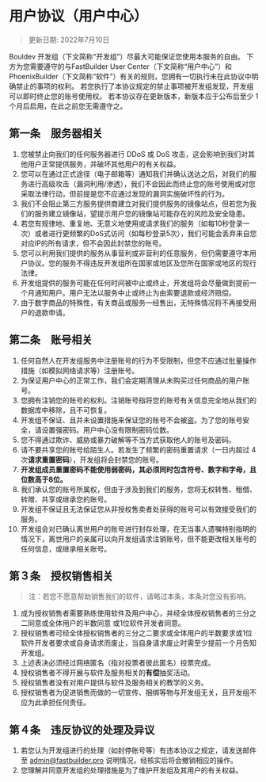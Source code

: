 # 用户协议（用户中心）
> 更新日期: 2022年7月10日

Bouldev 开发组（下文简称“开发组”）尽最大可能保证您使用本服务的自由。
下方为您需要遵守的与FastBuilder User Center（下文简称“用户中心”）和PhoenixBuilder（下文简称“软件”）有关的规则，您拥有一切执行未在此协议中明确禁止的事项的权利。
若您执行了本协议规定的禁止事项被开发组发现，开发组可以即时终止您的账号使用权。
若本协议存在更新版本，新版本应于公布后至少 1 个月后启用，在此之前您无需遵守之。
## 第一条　服务器相关
1. 您被禁止向我们的任何服务器进行 DDoS 或 DoS 攻击，这会影响到我们对其他用户正常提供服务，并破坏其他用户的有关权益。
2. 您可以在通过正式途径（电子邮箱等）通知我们并确认送达之后，对我们的服务进行高级攻击（漏洞利用/渗透），我们不会因此而终止您的账号使用或对您采取法律行动，但前提是您不应通过发现的漏洞实施破坏性的行为。
3. 我们不会阻止第三方服务提供商建立对我们提供服务的镜像站点，但若您为我们的服务建立镜像站，望提示用户您的镜像站可能存在的风险及安全隐患。
4. 若您有规律地、重复地、无意义地使用或请求我们的服务（如每10秒登录一次）或者进行更频繁的DoS式访问（如每秒登录5次），我们可能会丢弃来自您对应IP的所有请求，但不会因此封禁您的账号。
5. 您可以利用我们提供的服务从事营利或非营利的任意服务，但仍需要遵守本用户协议。您的服务不得违反开发组所在国家或地区及您所在国家或地区的现行法律。
6. 开发组提供的服务可能在任何时间被中止或终止，开发组将会尽量做到提前一个月通知用户。用户无法以服务中止或终止为由索要退款或经济赔偿。
7. 由于数字商品的特殊性，有关商品或服务一经售出，无特殊情况将不再接受用户的退款申请。

## 第二条　账号相关
1. 任何自然人在开发组服务中注册账号的行为不受限制，但您不应通过批量操作措施（如模拟网络请求等）注册账号。
2. 为保证用户中心的正常工作，我们会定期清理从未购买过任何商品的用户账号。
3. 您拥有注销您的账号的权利。注销账号指将您的账号有关信息完全地从我们的数据库中移除，且不可恢复。
4. 开发组不保证、且并未设置措施来保证您的账号不会被盗。为了您的账号安全，请设置强密码。用户中心没有限制密码位数。
5. 您不得通过欺诈、威胁或暴力破解等不当方式获取他人的账号及密码。
6. 请不要共享您的账号给陌生人。若发生了频繁的密码重置请求（一日内超过 4 次**请求重置密码**），开发组将会封禁您的账号。
7. **开发组成员重置密码不能使用弱密码，其必须同时包含符号、数字和字母，且位数高于8位。**
8. 我们承认您的账号所属权，但由于涉及到我们的服务，您将无权转售、租借、转赠、共享或继承您的账号。
9. 开发组不保证且无法保证您从非授权售卖者处获得的账号可以有效接受我们的服务。
10. 开发组会对已确认离世用户的账号进行封存处理，在无当事人遗嘱特别指明的情况下，离世用户的亲属可以向开发组请求注销账号，但不能更改相关账号的任何信息，或继承相关账号。

## 第３条　授权销售相关
> 注：若您不愿意帮助销售我们的软件，请略过本条，本条对您没有影响。

1. 成为授权销售者需要熟练使用软件及用户中心，并经全体授权销售者的三分之二同意或全体用户的半数同意
或1位软件开发者同意。
2. 授权销售者可经全体授权销售者的三分之二要求或全体用户的半数要求或1位软件开发者要求或自身请求而废止，当自身请求废止时需至少提前一个月告知开发组。
3. 上述表决必须经过网络匿名（指对投票者彼此匿名）投票完成。
4. 授权销售者不得开展与软件及服务相关的**有偿**抽奖活动。
5. 授权销售者没有对用户提供与软件及服务相关的教学的义务。
6. 授权销售者为促进销售而做的一切宣传、捆绑等物与开发组无关，且开发组不应为此承担任何责任。

## 第４条　违反协议的处理及异议
1. 若您认为开发组进行的处理（如封停账号等）有违本协议之规定，请发送邮件至 [admin@fastbuilder.pro](mailto:admin@fastbuilder.pro) 说明情况，经核实后将会撤销相应的操作。
2. 您理解并同意开发组的处理措施是为了维护开发组及其用户的有关权益。
